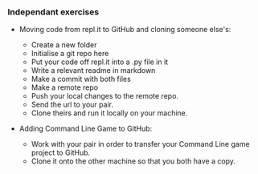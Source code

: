 ### Independant exercises

- Moving code from repl.it to GitHub and cloning someone else's:
  - Create a new folder
  - Initialise a git repo here
  - Put your code off repl.it into a .py file in it
  - Write a relevant readme in markdown
  - Make a commit with both files
  - Make a remote repo
  - Push your local changes to the remote repo. 
  - Send the url to your pair. 
  - Clone theirs and run it locally on your machine.

- Adding Command Line Game to GitHub:
  - Work with your pair in order to transfer your Command Line game project to GitHub. 
  - Clone it onto the other machine so that you both have a copy. 

